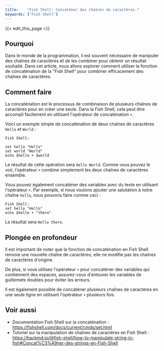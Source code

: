 ```yaml
---
title:    "Fish Shell: Concaténer des chaînes de caractères."
keywords: ["Fish Shell"]
---
```


{{< edit_this_page >}}

## Pourquoi

Dans le monde de la programmation, il est souvent nécessaire de manipuler des chaînes de caractères et de les combiner pour obtenir un résultat souhaité. Dans cet article, nous allons explorer comment utiliser la fonction de concaténation de la "Fish Shell" pour combiner efficacement des chaînes de caractères.

## Comment faire

La concaténation est le processus de combinaison de plusieurs chaînes de caractères pour en créer une seule. Dans la Fish Shell, cela peut être accompli facilement en utilisant l'opérateur de concaténation `+`.

Voici un exemple simple de concaténation de deux chaînes de caractères `Hello` et `World` :

```
Fish Shell:

set hello "Hello"
set world "World"
echo $hello + $world
```

Le résultat de cette opération sera `Hello World`. Comme vous pouvez le voir, l'opérateur `+` combine simplement les deux chaînes de caractères ensemble. 

Vous pouvez également concaténer des variables avec du texte en utilisant l'opérateur `+`. Par exemple, si nous voulons ajouter une salutation à notre chaîne `hello`, nous pouvons faire comme ceci :

```
Fish Shell:
set hello "Hello"
echo $hello + "there"
```

Le résultat sera `Hello there`.

## Plongée en profondeur

Il est important de noter que la fonction de concaténation en Fish Shell renvoie une nouvelle chaîne de caractères, elle ne modifie pas les chaînes de caractères d'origine.

De plus, si vous utilisez l'opérateur `+` pour concaténer des variables qui contiennent des espaces, assurez-vous d'entourer les variables de guillemets doubles pour éviter les erreurs.

Il est également possible de concaténer plusieurs chaînes de caractères en une seule ligne en utilisant l'opérateur `+` plusieurs fois.

## Voir aussi

- Documentation Fish Shell sur la concaténation : https://fishshell.com/docs/current/cmds/set.html
- Tutoriel sur la manipulation de chaînes de caractères en Fish Shell : https://hackmd.io/@fish-shell/how-to-manipulate-string-in-fish#Concat%C3%A9ner-des-strings-en-Fish-Shell